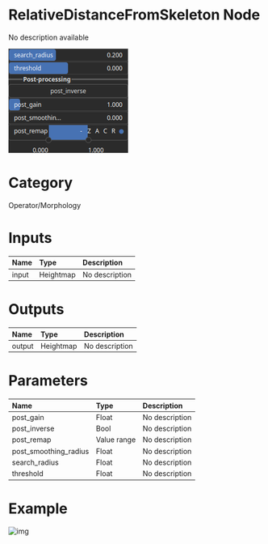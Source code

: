 
RelativeDistanceFromSkeleton Node
=================================


No description available



![img](../../images/nodes/RelativeDistanceFromSkeleton_settings.png)


# Category


Operator/Morphology
# Inputs

|Name|Type|Description|
| :--- | :--- | :--- |
|input|Heightmap|No description|

# Outputs

|Name|Type|Description|
| :--- | :--- | :--- |
|output|Heightmap|No description|

# Parameters

|Name|Type|Description|
| :--- | :--- | :--- |
|post_gain|Float|No description|
|post_inverse|Bool|No description|
|post_remap|Value range|No description|
|post_smoothing_radius|Float|No description|
|search_radius|Float|No description|
|threshold|Float|No description|

# Example


![img](../../images/nodes/RelativeDistanceFromSkeleton.png)

